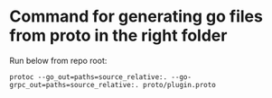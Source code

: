 # Command for generating go files from proto in the right folder

Run below from repo root:

```
protoc --go_out=paths=source_relative:. --go-grpc_out=paths=source_relative:. proto/plugin.proto
```
